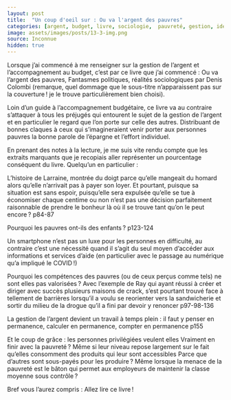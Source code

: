 ```yaml
---
layout: post
title:  "Un coup d'oeil sur : Ou va l'argent des pauvres"
categories: [argent, budget, livre, sociologie,  pauvreté, gestion, idées reçues ]
image: assets/images/posts/13-3-img.png
source: Inconnue
hidden: true
---
```


Lorsque j’ai commencé à me renseigner sur la gestion de l’argent et l’accompagnement au budget, c’est par ce livre que j’ai commencé : 
Ou va l’argent des pauvres, Fantasmes politiques, réalités sociologiques par Denis Colombi (remarque, quel dommage que le sous-titre n’apparaissent pas sur la couverture ! je le trouve particulièrement bien choisi).

Loin d’un guide à l’accompagnement budgétaire, ce livre va au contraire s’attaquer à tous les préjugés qui entourent le sujet de la gestion de l’argent et en particulier le regard que l’on porte sur celle des autres. Distribuant de bonnes claques à ceux qui s’imagineraient venir porter aux personnes pauvres la bonne parole de l’épargne et l’effort individuel.  

En prenant des notes à la lecture, je me suis vite rendu compte que les extraits marquants que je recopiais aller représenter un pourcentage conséquent du livre. Quelqu’un en particulier : 

L’histoire de Larraine, montrée du doigt parce qu’elle mangeait du homard alors qu’elle n’arrivait pas à payer son loyer. Et pourtant, puisque sa situation est sans espoir, puisqu’elle sera expulsée qu’elle se tue à économiser chaque centime ou non n’est pas une décision parfaitement raisonnable de prendre le bonheur là où il se trouve tant qu’on le peut encore ? p84-87

Pourquoi les pauvres ont-ils des enfants ? p123-124

Un smartphone n’est pas un luxe pour les personnes en difficulté, au contraire c’est une nécessité quand il s’agit du seul moyen d’accéder aux informations et services d’aide (en particulier avec le passage au numérique qu’a impliqué le COVID !)

Pourquoi les compétences des pauvres (ou de ceux perçus comme tels) ne sont elles pas valorisées ? Avec l’exemple de Ray qui ayant réussi à créer et diriger avec succès plusieurs maisons de crack, s’est pourtant trouvé face à tellement de barrières lorsqu’il a voulu se reorienter vers la sandwicherie et sortir du milieu de la drogue qu’il a fini par devoir y renoncer p97-98-136

La gestion de l’argent devient un travail à temps plein : il faut y penser en permanence, calculer en permanence, compter en permanence p155

Et le coup de grâce : les personnes privilégiées veulent elles Vraiment en finir avec la pauvreté ? Même si leur niveau repose largement sur le fait qu’elles consomment des produits qui leur sont accessibles Parce que d’autres sont sous-payés pour les produire ? Même lorsque la menace de la pauvreté est le bâton qui permet aux employeurs de maintenir la classe moyenne sous contrôle ? 

Bref vous l’aurez compris : Allez lire ce livre !